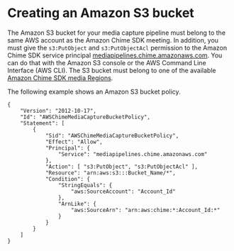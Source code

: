 # Creating an Amazon S3 bucket<a name="create-s3-bucket"></a>

The Amazon S3 bucket for your media capture pipeline must belong to the same AWS account as the Amazon Chime SDK meeting\. In addition, you must give the `s3:PutObject` and `s3:PutObjectAcl` permission to the Amazon Chime SDK service principal [mediapipelines\.chime\.amazonaws\.com](https://docs.aws.amazon.com/IAM/latest/UserGuide/reference_policies_elements_principal.html)\. You can do that with the Amazon S3 console or the AWS Command Line Interface \(AWS CLI\)\. The S3 bucket must belong to one of the available [Amazon Chime SDK media Regions](https://docs.aws.amazon.com/chime-sdk/latest/dg/sdk-available-regions.html)\.

The following example shows an Amazon S3 bucket policy\.

```
{
    "Version": "2012-10-17",
    "Id": "AWSChimeMediaCaptureBucketPolicy",
    "Statement": [
        {
            "Sid": "AWSChimeMediaCaptureBucketPolicy",
            "Effect": "Allow",
            "Principal": {
                "Service": "mediapipelines.chime.amazonaws.com"
            },
            "Action": [ "s3:PutObject", "s3:PutObjectAcl" ],
            "Resource": "arn:aws:s3:::Bucket_Name/*",
            "Condition": {
                "StringEquals": {
                    "aws:SourceAccount": "Account_Id"
                },
                "ArnLike": {
                    "aws:SourceArn": "arn:aws:chime:*:Account_Id:*"
                }
            }
        }
    ]
}
```